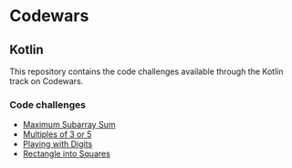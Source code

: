 # Codewars

## Kotlin

This repository contains the code challenges available through the Kotlin track on Codewars.

### Code challenges

- [Maximum Subarray Sum](./maximum-subarray-sum/README.md)
- [Multiples of 3 or 5](./multiple-of-3-or-5/README.md)
- [Playing with Digits](./playing-with-digits/README.md)
- [Rectangle into Squares](./rectangle-into-squares/README.md)